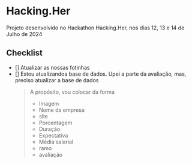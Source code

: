 # Hacking.Her
Projeto desenvolvido no Hackathon Hacking.Her, nos dias 12, 13 e 14 de Julho de 2024

## Checklist
- [] Atualizar as nossas fotinhas
- [] Estou atualizandoa base de dados. Upei a parte da avaliação, mas, preciso atualizar a base de dados
  > A propósito, vou colocar da forma
  > - Imagem
  > - Nome da empresa
  > - site
  > - Porcentagem
  > - Duração
  > - Expectativa
  > - Média salarial
  > - ramo
  > - avaliação
